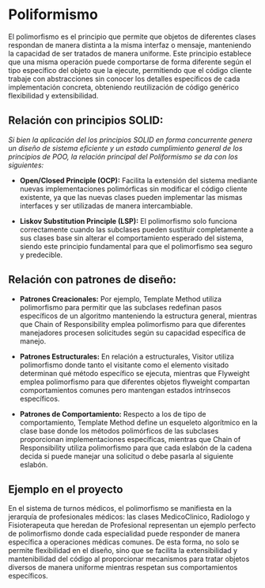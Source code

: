 # Poliformismo

El polimorfismo es el principio que permite que objetos de diferentes clases respondan de manera distinta a la misma interfaz o mensaje, manteniendo la capacidad de ser tratados de manera uniforme. Este principio establece que una misma operación puede comportarse de forma diferente según el tipo específico del objeto que la ejecute, permitiendo que el código cliente trabaje con abstracciones sin conocer los detalles específicos de cada implementación concreta, obteniendo reutilización de código genérico flexibilidad y extensibilidad. 

## Relación con principios SOLID:

*Si bien la aplicación del los principios SOLID en forma concurrente genera un diseño de sistema eficiente y un estado cumplimiento general de los principios de POO, la relación principal del Poliformismo se da con los siguientes:*

+ **Open/Closed Principle (OCP):** Facilita la extensión del sistema mediante nuevas implementaciones polimórficas sin modificar el código cliente existente, ya que las nuevas clases pueden implementar las mismas interfaces y ser utilizadas de manera intercambiable.

+ **Liskov Substitution Principle (LSP):** El polimorfismo solo funciona correctamente cuando las subclases pueden sustituir completamente a sus clases base sin alterar el comportamiento esperado del sistema, siendo este principio fundamental para que el polimorfismo sea seguro y predecible.

## Relación con patrones de diseño: 

+ **Patrones Creacionales:** Por ejemplo, Template Method utiliza polimorfismo para permitir que las subclases redefinan pasos específicos de un algoritmo manteniendo la estructura general, mientras que Chain of Responsibility emplea polimorfismo para que diferentes manejadores procesen solicitudes según su capacidad específica de manejo.

+ **Patrones Estructurales:** En relación a estructurales, Visitor utiliza polimorfismo donde tanto el visitante como el elemento visitado determinan qué método específico se ejecuta, mientras que Flyweight emplea polimorfismo para que diferentes objetos flyweight compartan comportamientos comunes pero mantengan estados intrínsecos específicos.

+ **Patrones de Comportamiento:** Respecto a los de tipo de comportamiento, Template Method define un esqueleto algorítmico en la clase base donde los métodos polimórficos de las subclases proporcionan implementaciones específicas, mientras que Chain of Responsibility utiliza polimorfismo para que cada eslabón de la cadena decida si puede manejar una solicitud o debe pasarla al siguiente eslabón.

## Ejemplo en el proyecto

En el sistema de turnos médicos, el polimorfismo se manifiesta en la jerarquía de profesionales médicos: las clases MedicoClinico, Radiologo y Fisioterapeuta que heredan de Profesional representan un ejemplo perfecto de polimorfismo donde cada especialidad puede responder de manera específica a operaciones médicas comunes. De esta forma, no solo se permite flexibilidad en el diseño, sino que se facilita la extensibilidad y mantenibilidad del código al proporcionar mecanismos para tratar objetos diversos de manera uniforme mientras respetan sus comportamientos específicos.


